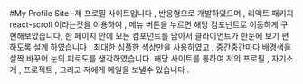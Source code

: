 #My Profile Site
-제 프로필 사이트입니다 ,
반응형으로 개발하였으며 , 리액트 패키지 react-scroll 이라는것을 이용하여 , 메뉴 버튼을 누르면 해당 컴포넌트로 이동하게 구현해보았습니다, 한 페이지 안에 모든 컴포넌트를 담아서 클라이언트가 한눈에 보기 편하도록 설계 하였습니다 , 최대한 심플한 색상만을 사용하였고 , 중간중간마다 배경색을 살짝 바꾸어 눈의 피로도를 생각하였습니다. 해당 사이트를 통하여 저의 프로필 , 자기소개 , 프로젝트 , 그리고 저에게 메일을 보낼수 있습니다 .
